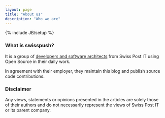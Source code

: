 ```yaml
---
layout: page
title: "About us"
description: "Who we are"
---
```

{% include JB/setup %}

### What is __swisspush__?

It is a group of [developers and software architects](https://github.com/orgs/swisspush/people) from Swiss Post IT using Open Source in their daily work.

In agreement with their employer, they maintain this blog and publish source code contributions.

### Disclaimer

Any views, statements or opinions presented in the articles are solely those of their authors and do not necessarily represent the
views of Swiss Post IT or its parent company.

